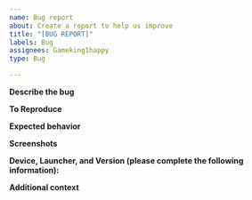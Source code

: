 ```yaml
---
name: Bug report
about: Create a report to help us improve
title: "[BUG REPORT]"
labels: Bug
assignees: Gameking1happy
type: Bug

---
```

<!--IF THIS IS A SECURITY VULNERABILITY OPEN A REPORT FOR THAT HERE: https://github.com/Gameking1happy-Development/GK1HOQOL/security/advisories/new-->
**Describe the bug**  
<!--Give a clear and concise description of what the bug is.-->

**To Reproduce**  
<!--Provide steps to reproduce the behavior, like so:  
1. Go to '...'  
2. Click on '....'  
3. Scroll down to '....'  
4. See error-->

**Expected behavior**  
<!--Give a clear and concise description of what you expected to happen.-->

**Screenshots**  
<!--If applicable, add screenshots to help explain your problem.-->

**Device, Launcher, and Version (please complete the following information):**  
<!--Windows/MacOS/Linux  
OS Version  
Modrinth/CurseForge/ATLauncher/Prism Launcher/Minecraft Launcher/Other  
Client/Server  
Modpack Version-->

**Additional context**  
<!--Add any other context about the problem here.-->
